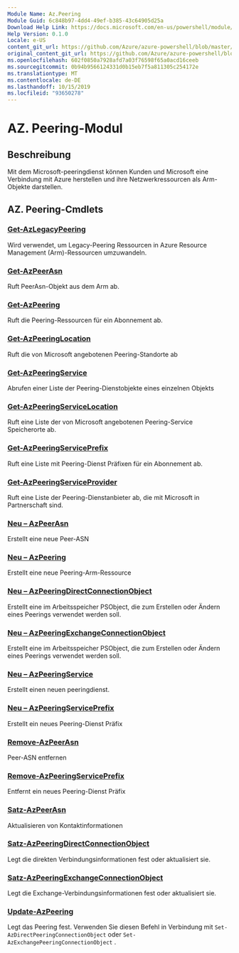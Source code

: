 ```yaml
---
Module Name: Az.Peering
Module Guid: 6c848b97-4dd4-49ef-b385-43c64905d25a
Download Help Link: https://docs.microsoft.com/en-us/powershell/module/az.peering.md
Help Version: 0.1.0
Locale: e-US
content_git_url: https://github.com/Azure/azure-powershell/blob/master/src/Peering/Peering/help/Az.Peering.md
original_content_git_url: https://github.com/Azure/azure-powershell/blob/master/src/Peering/Peering/help/Az.Peering.md
ms.openlocfilehash: 602f0850a7928afd7a03f76598f65a0acd16ceeb
ms.sourcegitcommit: 0b94b9566124331d0b15eb7f5a811305c254172e
ms.translationtype: MT
ms.contentlocale: de-DE
ms.lasthandoff: 10/15/2019
ms.locfileid: "93650278"
---
```

# AZ. Peering-Modul
## Beschreibung
Mit dem Microsoft-peeringdienst können Kunden und Microsoft eine Verbindung mit Azure herstellen und ihre Netzwerkressourcen als Arm-Objekte darstellen.

## AZ. Peering-Cmdlets
### [Get-AzLegacyPeering](Get-AzLegacyPeering.md)
Wird verwendet, um Legacy-Peering Ressourcen in Azure Resource Management (Arm)-Ressourcen umzuwandeln. 

### [Get-AzPeerAsn](Get-AzPeerAsn.md)
Ruft PeerAsn-Objekt aus dem Arm ab.

### [Get-AzPeering](Get-AzPeering.md)
Ruft die Peering-Ressourcen für ein Abonnement ab.

### [Get-AzPeeringLocation](Get-AzPeeringLocation.md)
Ruft die von Microsoft angebotenen Peering-Standorte ab

### [Get-AzPeeringService](Get-AzPeeringService.md)
Abrufen einer Liste der Peering-Dienstobjekte eines einzelnen Objekts

### [Get-AzPeeringServiceLocation](Get-AzPeeringServiceLocation.md)
Ruft eine Liste der von Microsoft angebotenen Peering-Service Speicherorte ab.

### [Get-AzPeeringServicePrefix](Get-AzPeeringServicePrefix.md)
Ruft eine Liste mit Peering-Dienst Präfixen für ein Abonnement ab.

### [Get-AzPeeringServiceProvider](Get-AzPeeringServiceProvider.md)
Ruft eine Liste der Peering-Dienstanbieter ab, die mit Microsoft in Partnerschaft sind.

### [Neu – AzPeerAsn](New-AzPeerAsn.md)
Erstellt eine neue Peer-ASN 

### [Neu – AzPeering](New-AzPeering.md)
Erstellt eine neue Peering-Arm-Ressource

### [Neu – AzPeeringDirectConnectionObject](New-AzPeeringDirectConnectionObject.md)
Erstellt eine im Arbeitsspeicher PSObject, die zum Erstellen oder Ändern eines Peerings verwendet werden soll.

### [Neu – AzPeeringExchangeConnectionObject](New-AzPeeringExchangeConnectionObject.md)
Erstellt eine im Arbeitsspeicher PSObject, die zum Erstellen oder Ändern eines Peerings verwendet werden soll.

### [Neu – AzPeeringService](New-AzPeeringService.md)
Erstellt einen neuen peeringdienst.

### [Neu – AzPeeringServicePrefix](New-AzPeeringServicePrefix.md)
Erstellt ein neues Peering-Dienst Präfix

### [Remove-AzPeerAsn](Remove-AzPeerAsn.md)
Peer-ASN entfernen

### [Remove-AzPeeringServicePrefix](Remove-AzPeeringServicePrefix.md)
Entfernt ein neues Peering-Dienst Präfix

### [Satz-AzPeerAsn](Set-AzPeerAsn.md)
Aktualisieren von Kontaktinformationen

### [Satz-AzPeeringDirectConnectionObject](Set-AzPeeringDirectConnectionObject.md)
Legt die direkten Verbindungsinformationen fest oder aktualisiert sie. 

### [Satz-AzPeeringExchangeConnectionObject](Set-AzPeeringExchangeConnectionObject.md)
Legt die Exchange-Verbindungsinformationen fest oder aktualisiert sie. 

### [Update-AzPeering](Update-AzPeering.md)
Legt das Peering fest. Verwenden Sie diesen Befehl in Verbindung mit `Set-AzDirectPeeringConnectionObject` oder `Set-AzExchangePeeringConnectionObject` .

